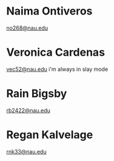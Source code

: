 # Naima Ontiveros

no268@nau.edu

# Veronica Cardenas

vec52@nau.edu
i'm always in slay mode

# Rain Bigsby

rb2422@nau.edu


# Regan Kalvelage

rnk33@nau.edu
